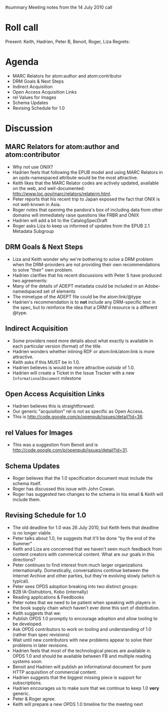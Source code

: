 ﻿#summary Meeting notes from the 14 July 2010 call

# Roll call #

Present: Keith, Hadrien, Peter B, Benoit, Roger, Liza
Regrets:

# Agenda #

  * MARC Relators for atom:author and atom:contributor
  * DRM Goals & Next Steps
  * Indirect Acquisition
  * Open Access Acquisition Links
  * rel Values for Images
  * Schema Updates
  * Revising Schedule for 1.0

# Discussion #

## MARC Relators for atom:author and atom:contributor ##

  * Why not use ONIX?
  * Hadrien feels that following the EPUB model and using MARC Relators in an opds-namespaced attribute would be the most attractive.
  * Keith likes that the MARC Relator codes are actively updated, available on the web, and well-documented: http://www.loc.gov/marc/relators/relaterm.html.
  * Peter reports that his recent trip to Japan exposed the fact that ONIX is not well-known in Asia.
  * Roger notes that opening the pandora's box of including data from other domains will immediately raise questions like FRBR and ONIX
  * Hadrien will add a bit to the CatalogSpecDraft
  * Roger asks Liza to keep us informed of updates from the EPUB 2.1 Metadata Subgroup

## DRM Goals & Next Steps ##

  * Liza and Keith wonder why we're bothering to solve a DRM problem when the DRM-providers are not providing their own recommendations to solve "their" own problem.
  * Hadrien clarifies that his recent discussions with Peter S have produced two agreements:
  * Many of the details of ADEPT metadata could be included in an Adobe-namedspaced set of elements
  * The mimetype of the ADEPT file could be the atom:link/@type
  * Hadrien's recommendation is to **not** include any DRM-specific text in the spec, but to reinforce the idea that a DRM'd resource is a different @type.

## Indirect Acquisition ##

  * Some providers need more details about what exactly is available in each particular version (format) of the title.
  * Hadrien wonders whether inlining RDF or atom:link/atom:link is more attractive.
  * Keith asks if this MUST be in 1.0.
  * Hadrien believes is would be more attractive _outside_ of 1.0.
  * Hadrien will create a Ticket in the Issue Tracker with a new `InformationalDocument` milestone

## Open Access Acquisition Links ##

  * Hadrien believes this is straightforward.
  * Our generic "acquisition" rel is not as specific as Open Access.
  * This is http://code.google.com/p/openpub/issues/detail?id=36.

## rel Values for Images ##

  * This was a suggestion from Benoit and is http://code.google.com/p/openpub/issues/detail?id=31.

## Schema Updates ##

  * Roger believes that the 1.0 specification document must include the schema itself.
  * Roger has discussed this issue with John Cowan.
  * Roger has suggested two changes to the schema in his email & Keith will include them.

## Revising Schedule for 1.0 ##

  * The old deadline for 1.0 was 26 July 2010, but Keith feels that deadline is no longer viable.
  * Peter talks about 1.0, he suggests that it'll be done "by the end of the Summer"
  * Keith and Liza are concerned that we haven't seen much feedback from content creators with commerical content. What are our goals in this directions?
  * Peter continues to find interest from much larger organizations internationally. Domestically, conversations continue between the Internet Archive and other parties, but they're evolving slowly (which is typical).
  * Peter sees OPDS adoption breaking into two distinct groups:
  * B2B IA-Distrubtors, Kobo (internally)
  * Reading applications & Feedbooks
  * Peter notes that we need to be patient when speaking with players in the book supply chain which haven't ever done this sort of distribution.
  * Keith suggests that we:
  * Publish OPDS 1.0 promptly to encourage adoption and allow tooling to be developed.
  * Ask OPDS contributors to work on tooling and understanding of 1.0 (rather than spec revisions)
  * Wait until new contributors with new problems appear to solve their problems in later revisions.
  * Hadrien feels that most of the technological pieces are available in OPDS 1.0 and should be available between FB and multiple reading systems soon.
  * Benoit and Hadrien will publish an informational document for pure HTTP acquisition of commercial content.
  * Hadrien suggests that the biggest missing piece is support for subscriptions.
  * Hadrien encourages us to make sure that we continue to keep 1.0 **very** generic.
  * Peter & Roger agree.
  * Keith will prepare a new OPDS 1.0 timeline for the meeting next